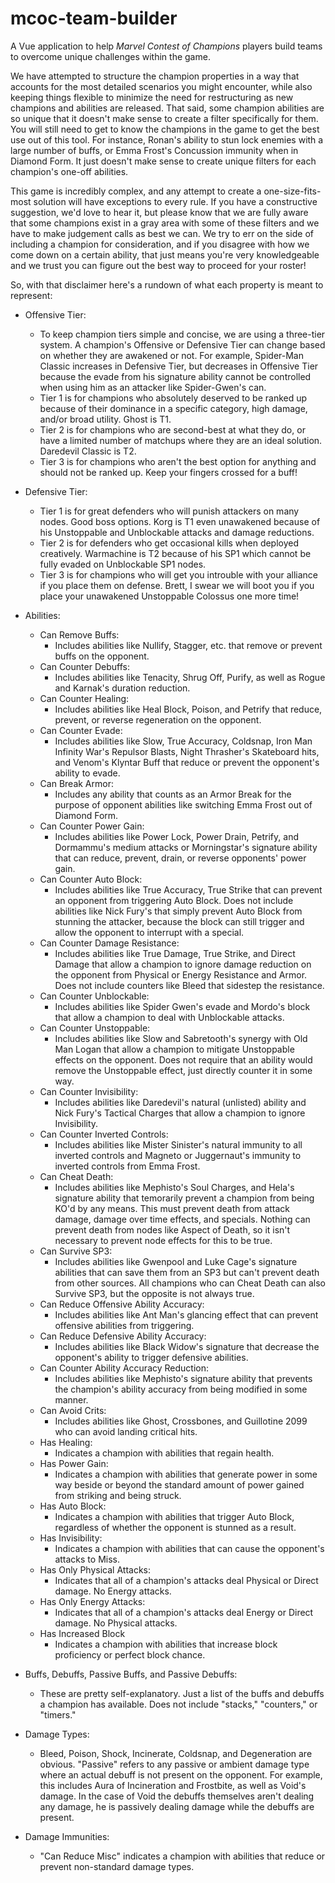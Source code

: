 # mcoc-team-builder

A Vue application to help _Marvel Contest of Champions_ players build teams to overcome unique challenges within the game.

We have attempted to structure the champion properties in a way that accounts for the most detailed scenarios you might encounter, while also keeping things flexible to minimize the need for restructuring as new champions and abilities are released. That said, some champion abilities are so unique that it doesn't make sense to create a filter specifically for them. You will still need to get to know the champions in the game to get the best use out of this tool. For instance, Ronan's ability to stun lock enemies with a large number of buffs, or Emma Frost's Concussion immunity when in Diamond Form. It just doesn't make sense to create unique filters for each champion's one-off abilities.

This game is incredibly complex, and any attempt to create a one-size-fits-most solution will have exceptions to every rule. If you have a constructive suggestion, we'd love to hear it, but please know that we are fully aware that some champions exist in a gray area with some of these filters and we have to make judgement calls as best we can. We try to err on the side of including a champion for consideration, and if you disagree with how we come down on a certain ability, that just means you're very knowledgeable and we trust you can figure out the best way to proceed for your roster!

So, with that disclaimer here's a rundown of what each property is meant to represent:

- Offensive Tier:
  - To keep champion tiers simple and concise, we are using a three-tier system. A champion's Offensive or Defensive Tier can change based on whether they are awakened or not. For example, Spider-Man Classic increases in Defensive Tier, but decreases in Offensive Tier because the evade from his signature ability cannot be controlled when using him as an attacker like Spider-Gwen's can.
  - Tier 1 is for champions who absolutely deserved to be ranked up because of their dominance in a specific category, high damage, and/or broad utility. Ghost is T1.
  - Tier 2 is for champions who are second-best at what they do, or have a limited number of matchups where they are an ideal solution. Daredevil Classic is T2.
  - Tier 3 is for champions who aren't the best option for anything and should not be ranked up. Keep your fingers crossed for a buff!
- Defensive Tier:

  - Tier 1 is for great defenders who will punish attackers on many nodes. Good boss options. Korg is T1 even unawakened because of his Unstoppable and Unblockable attacks and damage reductions.
  - Tier 2 is for defenders who get occasional kills when deployed creatively. Warmachine is T2 because of his SP1 which cannot be fully evaded on Unblockable SP1 nodes.
  - Tier 3 is for champions who will get you introuble with your alliance if you place them on defense. Brett, I swear we will boot you if you place your unawakened Unstoppable Colossus one more time!

- Abilities:

  - Can Remove Buffs:
    - Includes abilities like Nullify, Stagger, etc. that remove or prevent buffs on the opponent.
  - Can Counter Debuffs:
    - Includes abilities like Tenacity, Shrug Off, Purify, as well as Rogue and Karnak's duration reduction.
  - Can Counter Healing:
    - Includes abilities like Heal Block, Poison, and Petrify that reduce, prevent, or reverse regeneration on the opponent.
  - Can Counter Evade:
    - Includes abilities like Slow, True Accuracy, Coldsnap, Iron Man Infinity War's Repulsor Blasts, Night Thrasher's Skateboard hits, and Venom's Klyntar Buff that reduce or prevent the opponent's ability to evade.
  - Can Break Armor:
    - Includes any ability that counts as an Armor Break for the purpose of opponent abilities like switching Emma Frost out of Diamond Form.
  - Can Counter Power Gain:
    - Includes abilities like Power Lock, Power Drain, Petrify, and Dormammu's medium attacks or Morningstar's signature ability that can reduce, prevent, drain, or reverse opponents' power gain.
  - Can Counter Auto Block:
    - Includes abilities like True Accuracy, True Strike that can prevent an opponent from triggering Auto Block. Does not include abilities like Nick Fury's that simply prevent Auto Block from stunning the attacker, because the block can still trigger and allow the opponent to interrupt with a special.
  - Can Counter Damage Resistance:
    - Includes abilities like True Damage, True Strike, and Direct Damage that allow a champion to ignore damage reduction on the opponent from Physical or Energy Resistance and Armor. Does not include counters like Bleed that sidestep the resistance.
  - Can Counter Unblockable:
    - Includes abilities like Spider Gwen's evade and Mordo's block that allow a champion to deal with Unblockable attacks.
  - Can Counter Unstoppable:
    - Includes abilities like Slow and Sabretooth's synergy with Old Man Logan that allow a champion to mitigate Unstoppable effects on the opponent. Does not require that an ability would remove the Unstoppable effect, just directly counter it in some way.
  - Can Counter Invisibility:
    - Includes abilities like Daredevil's natural (unlisted) ability and Nick Fury's Tactical Charges that allow a champion to ignore Invisibility.
  - Can Counter Inverted Controls:
    - Includes abilities like Mister Sinister's natural immunity to all inverted controls and Magneto or Juggernaut's immunity to inverted controls from Emma Frost.
  - Can Cheat Death:
    - Includes abilities like Mephisto's Soul Charges, and Hela's signature ability that temorarily prevent a champion from being KO'd by any means. This must prevent death from attack damage, damage over time effects, and specials. Nothing can prevent death from nodes like Aspect of Death, so it isn't necessary to prevent node effects for this to be true.
  - Can Survive SP3:
    - Includes abilities like Gwenpool and Luke Cage's signature abilities that can save them from an SP3 but can't prevent death from other sources. All champions who can Cheat Death can also Survive SP3, but the opposite is not always true.
  - Can Reduce Offensive Ability Accuracy:
    - Includes abilities like Ant Man's glancing effect that can prevent offensive abilities from triggering.
  - Can Reduce Defensive Ability Accuracy:
    - Includes abilities like Black Widow's signature that decrease the opponent's ability to trigger defensive abilities.
  - Can Counter Ability Accuracy Reduction:
    - Includes abilities like Mephisto's signature ability that prevents the champion's ability accuracy from being modified in some manner.
  - Can Avoid Crits:
    - Includes abilities like Ghost, Crossbones, and Guillotine 2099 who can avoid landing critical hits.
  - Has Healing:
    - Indicates a champion with abilities that regain health.
  - Has Power Gain:
    - Indicates a champion with abilities that generate power in some way beside or beyond the standard amount of power gained from striking and being struck.
  - Has Auto Block:
    - Indicates a champion with abilities that trigger Auto Block, regardless of whether the opponent is stunned as a result.
  - Has Invisibility:
    - Indicates a champion with abilities that can cause the opponent's attacks to Miss.
  - Has Only Physical Attacks:
    - Indicates that all of a champion's attacks deal Physical or Direct damage. No Energy attacks.
  - Has Only Energy Attacks:
    - Indicates that all of a champion's attacks deal Energy or Direct damage. No Physical attacks.
  - Has Increased Block
    - Indicates a champion with abilities that increase block proficiency or perfect block chance.

- Buffs, Debuffs, Passive Buffs, and Passive Debuffs:

  - These are pretty self-explanatory. Just a list of the buffs and debuffs a champion has available. Does not include "stacks," "counters," or "timers."

- Damage Types:

  - Bleed, Poison, Shock, Incinerate, Coldsnap, and Degeneration are obvious. "Passive" refers to any passive or ambient damage type where an actual debuff is not present on the opponent. For example, this includes Aura of Incineration and Frostbite, as well as Void's damage. In the case of Void the debuffs themselves aren't dealing any damage, he is passively dealing damage while the debuffs are present.

- Damage Immunities:
  - "Can Reduce Misc" indicates a champion with abilities that reduce or prevent non-standard damage types.

